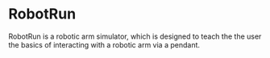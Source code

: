# RobotRun

RobotRun is a robotic arm simulator, which is designed to teach the the user the basics of interacting with a robotic arm via a pendant.
